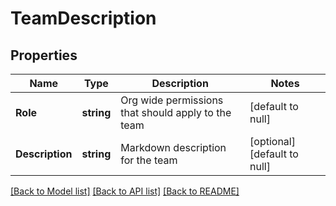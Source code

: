 # TeamDescription

## Properties
Name | Type | Description | Notes
------------ | ------------- | ------------- | -------------
**Role** | **string** | Org wide permissions that should apply to the team | [default to null]
**Description** | **string** | Markdown description for the team | [optional] [default to null]

[[Back to Model list]](../README.md#documentation-for-models) [[Back to API list]](../README.md#documentation-for-api-endpoints) [[Back to README]](../README.md)

